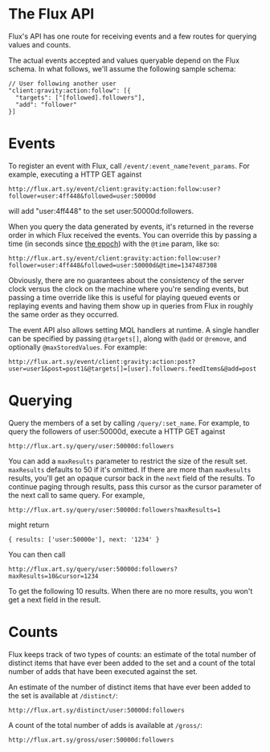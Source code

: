 The Flux API
============

Flux's API has one route for receiving events and a few routes for querying
values and counts.

The actual events accepted and values queryable depend on the Flux schema.
In what follows, we'll assume the following sample schema:

    // User following another user
    "client:gravity:action:follow": [{
      "targets": ["[followed].followers"],
      "add": "follower"
    }]

Events
======

To register an event with Flux, call `/event/:event_name?event_params`. For 
example, executing a HTTP GET against

    http://flux.art.sy/event/client:gravity:action:follow:user?follower=user:4ff448&followed=user:50000d

will add "user:4ff448" to the set user:50000d:followers.

When you query the data generated by events, it's returned in the reverse order in which
Flux received the events. You can override this by passing a time (in seconds since 
[the epoch](http://en.wikipedia.org/wiki/Epoch_\(reference_date\))) with the `@time` param, like so:

    http://flux.art.sy/event/client:gravity:action:follow:user?follower=user:4ff448&followed=user:50000d&@time=1347487308

Obviously, there are no guarantees about the consistency of the server clock versus the clock
on the machine where you're sending events, but passing a time override like this is useful for
playing queued events or replaying events and having them show up in queries from Flux in 
roughly the same order as they occurred.

The event API also allows setting MQL handlers at runtime. A single handler can be specified by passing `@targets[]`, along with `@add` or `@remove`, and optionally `@maxStoredValues`. For example:

    http://flux.art.sy/event/client:gravity:action:post?user=user1&post=post1&@targets[]=[user].followers.feedItems&@add=post

Querying
========

Query the members of a set by calling `/query/:set_name`. For example, to query the
followers of user:50000d, execute a HTTP GET against

    http://flux.art.sy/query/user:50000d:followers

You can add a `maxResults` parameter to restrict the size of the result set. `maxResults`
defaults to 50 if it's omitted. If there are more than `maxResults` results, you'll get
an opaque cursor back in the `next` field of the results. To continue paging through
results, pass this cursor as the cursor parameter of the next call to same query. For
example,

    http://flux.art.sy/query/user:50000d:followers?maxResults=1

might return

    { results: ['user:50000e'], next: '1234' }

You can then call

    http://flux.art.sy/query/user:50000d:followers?maxResults=10&cursor=1234

To get the following 10 results. When there are no more results, you won't get a next
field in the result.

Counts
======

Flux keeps track of two types of counts: an estimate of the total number of 
distinct items that have ever been added to the set and a count of the total 
number of adds that have been executed against the set.

An estimate of the number of distinct items that have ever been added to the set is
available at `/distinct/`:

    http://flux.art.sy/distinct/user:50000d:followers

A count of the total number of adds is available at `/gross/`:

    http://flux.art.sy/gross/user:50000d:followers